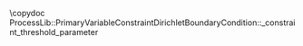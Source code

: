 \copydoc ProcessLib::PrimaryVariableConstraintDirichletBoundaryCondition::_constraint_threshold_parameter
